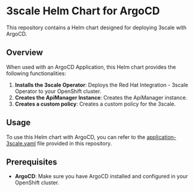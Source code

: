# 3scale Helm Chart for ArgoCD

This repository contains a Helm chart designed for deploying 3scale with ArgoCD.

## Overview

When used with an ArgoCD Application, this Helm chart provides the following functionalities:

1. **Installs the 3scale Operator**: Deploys the Red Hat Integration - 3scale Operator to your OpenShift cluster.
2. **Creates the ApiManager Instance**: Creates the ApiManager instance.
3. **Creates a custom policy**: Creates a custom policy for the 3scale.

## Usage

To use this Helm chart with ArgoCD, you can refer to the [application-3scale.yaml](/bootstrap/templates/application-3scale.yaml) file provided in this repository.

## Prerequisites

- **ArgoCD**: Make sure you have ArgoCD installed and configured in your OpenShift cluster.
